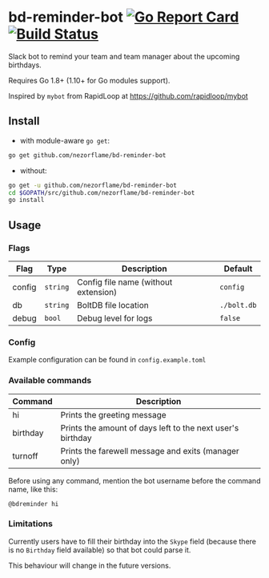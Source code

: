 # bd-reminder-bot [![Go Report Card](https://goreportcard.com/badge/github.com/nezorflame/bd-reminder-bot)](https://goreportcard.com/report/github.com/nezorflame/bd-reminder-bot) [![Build Status](https://travis-ci.com/nezorflame/bd-reminder-bot.svg?branch=master)](https://travis-ci.com/nezorflame/bd-reminder-bot)

Slack bot to remind your team and team manager about the upcoming birthdays.

Requires Go 1.8+ (1.10+ for Go modules support).

Inspired by `mybot` from RapidLoop at <https://github.com/rapidloop/mybot>

## Install

- with module-aware `go get`:

```bash
go get github.com/nezorflame/bd-reminder-bot
```

- without:

```bash
go get -u github.com/nezorflame/bd-reminder-bot
cd $GOPATH/src/github.com/nezorflame/bd-reminder-bot
go install
```

## Usage

### Flags

| Flag   | Type     | Description                          | Default     |
| ------ | -------- | ------------------------------------ | ----------- |
| config | `string` | Config file name (without extension) | `config`    |
| db     | `string` | BoltDB file location                 | `./bolt.db` |
| debug  | `bool`   | Debug level for logs                 | `false`     |

### Config

Example configuration can be found in `config.example.toml`

### Available commands

| Command  | Description                                                |
| -------- | ---------------------------------------------------------- |
| hi       | Prints the greeting message                                |
| birthday | Prints the amount of days left to the next user's birthday |
| turnoff  | Prints the farewell message and exits (manager only)       |

Before using any command, mention the bot username before the command name, like this:

`@bdreminder hi`

### Limitations

Currently users have to fill their birthday into the `Skype` field (because there is no `Birthday` field available) so that bot could parse it.

This behaviour will change in the future versions.
